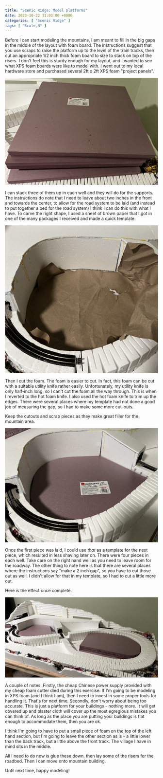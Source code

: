 ```yaml
---
title: "Scenic Ridge: Model platforms"
date: 2023-10-22 11:03:00 +0800
categories: [ "Scenic Ridge" ]
tags: [ "Scale,N" ]
---
```


Before I can start modeling the mountains, I am meant to fill in the big gaps in the middle of the layout with foam board.  The instructions suggest that you use scraps to raise the platform up to the level of the train tracks, then cut an appropriate 1/2 inch thick foam board to size to stack on top of the risers.  I don't feel this is sturdy enough for my layout, and I wanted to see what XPS foam boards were like to model with.  I went out to my local hardware store and purchased several 2ft x 2ft XPS foam "project panels".

![The foam project panels](/assets/2023/10/22/IMG_2246.JPG)

I can stack three of them up in each well and they will do for the supports.  The instructions do note that I need to leave about two inches in the front and towards the center, to allow for the road system to be laid (and instead to put together a bed for the road system)  I think I can do this with what I have.  To carve the right shape, I used a sheet of brown paper that I got in one of the many packages I received and made a quick template.

![Cutting the template](/assets/2023/10/22/IMG_2247.JPG)

Then I cut the foam.  The foam is easier to cut.  In fact, this foam can be cut with a suitable utility knife rather easily.  Unfortunately, my utility knife is only half-inch long, so I can't cut the foam all the way through.  This is when I reverted to the hot foam knife.  I also used the hot foam knife to trim up the edges.  There were several places where my template had not done a good job of measuring the gap, so I had to make some more cut-outs.

Keep the cutouts and scrap pieces as they make great filler for the mountain area.

![The finished layer](/assets/2023/10/22/IMG_2248.JPG)

Once the first piece was laid, I could use *that* as a template for the next piece, which resulted in less shaving later on.  There were four pieces in each well.  Take care on the right hand well as you need to leave room for the roadway.  The other thing to note here is that there are several places where the instructions say "make a 2 inch gap", so you have to cut those out as well.  I didn't allow for that in my template, so I had to cut a little more out.

Here is the effect once complete.

![The risers completed](/assets/2023/10/22/IMG_2249.JPG)

A couple of notes.  Firstly, the cheap Chinese power supply provided with my cheap foam cutter died during this exercise.  If I'm going to be modeling in XPS foam (and I think I am), then I need to invest in some proper tools for handling it.  That's for next time.  Secondly, don't worry about being too accurate.  This is just a platform for your buildings - nothing more.  It will get covered up and plaster cloth will cover up the most egregious mistakes you can think of.  As long as the place you are putting your buildings is flat enough to accommodate them, then you are ok.

I think I'm going to have to put a small piece of foam on the top of the left hand section, but I'm going to leave the other section as is - a little lower than the back track, but a little above the front track.  The village I have in mind sits in the middle.  

All I need to do now is glue these down, then lay some of the risers for the roadbed.  Then I can move onto mountain building.

Until next time, happy modeling!

